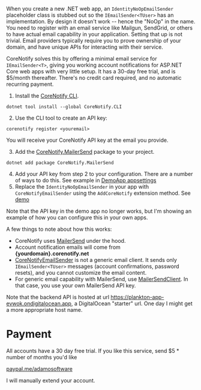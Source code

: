 When you create a new .NET web app, an `IdentityNoOpEmailSender` placeholder class is stubbed out so the `IEmailSender<TUser>` has an implementation. By design it doesn't work -- hence the "NoOp" in the name. You need to register with an email service like Mailgun, SendGrid, or others to have actual email capability in your application. Setting that up is not trivial. Email providers typically require you to prove ownership of your domain, and have unique APIs for interacting with their service.

CoreNotify solves this by offering a minimal email service for `IEmailSender<T>`, giving you working account notifications for ASP.NET Core web apps with very little setup. It has a 30-day free trial, and is $5/month thereafter. There's no credit card required, and no automatic recurring payment.

1. Install the [CoreNotify CLI](https://www.nuget.org/packages/CoreNotify.CLI).
```
dotnet tool install --global CoreNotify.CLI
```
2. Use the CLI tool to create an API key:
```
corenotify register <youremail>
```
You will receive your CoreNotify API key at the email you provide.

3. Add the [CoreNotify.MailerSend](https://www.nuget.org/packages/CoreNotify.MailerSend/) package to your project.
```
dotnet add package CoreNotify.MailerSend
```
4. Add your API key from step 2 to your configuration. There are a number of ways to do this. See example in [DemoApp appsettings](https://github.com/adamfoneil/CoreNotify/blob/master/DemoApp/appsettings.json#L2)
5. Replace the `IdentityNoOpEmailSender` in your app with `CoreNotifyEmailSender` using the `AddCoreNotify` extension method. See [demo](https://github.com/adamfoneil/CoreNotify/blob/master/DemoApp/Program.cs#L19)

Note that the API key in the demo app no longer works, but I'm showing an example of how you can configure this in your own apps.

A few things to note about how this works:
- CoreNotify uses [MailerSend](https://www.mailersend.com/) under the hood.
- Account notification emails will come from **{yourdomain}.corenotify.net**
- [CoreNotifyEmailSender](https://github.com/adamfoneil/CoreNotify/blob/master/CoreNotify.MailerSend/CoreNotifyEmailSender.cs) is not a generic email client. It sends only `IEmailSender<TUser>` messages (account confirmations, password resets), and you cannot customize the email content.
- For generic email capability with MailerSend, use [MailerSendClient](https://github.com/adamfoneil/CoreNotify/blob/master/CoreNotify.MailerSend/MailerSendClient.cs). In that case, you use your own MailerSend API key.

Note that the backend API is hosted at url https://plankton-app-evwok.ondigitalocean.app, a DigitalOcean "starter" url. One day I might get a more appropriate host name.

# Payment
All accounts have a 30 day free trial. If you like this service, send $5 * number of months you'd like

[paypal.me/adamosoftware](https://paypal.me/adamosoftware?country.x=US&locale.x=en_US)

I will manually extend your account.
